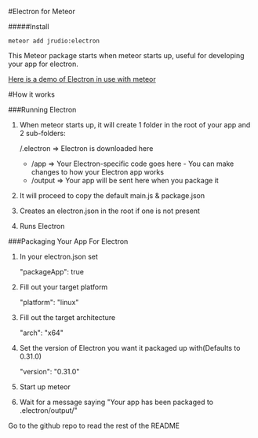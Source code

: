 #Electron for Meteor

#####Install

    meteor add jrudio:electron
    
This Meteor package starts when meteor starts up, useful for developing your app for electron.

[Here is a demo of Electron in use with meteor](https://www.youtube.com/watch?v=1OpsJp1_OK4)

#How it works

###Running Electron
1.  When meteor starts up, it will create 1 folder in the root of your app and 2 sub-folders:

    /.electron           =>   Electron is downloaded here
      -  /app            =>   Your Electron-specific code goes here - You can make changes to how your Electron app works
      -  /output         =>   Your app will be sent here when you package it
2.  It will proceed to copy the default main.js & package.json
3.  Creates an electron.json in the root if one is not present
4.  Runs Electron

###Packaging Your App For Electron

1.  In your electron.json set 

    "packageApp": true

2.  Fill out your target platform

    "platform": "linux"

3.  Fill out the target architecture

    "arch": "x64"

4.  Set the version of Electron you want it packaged up with(Defaults to 0.31.0)

    "version": "0.31.0"

5.  Start up meteor

6. Wait for a message saying "Your app has been packaged to .electron/output/<appName-platform>"

Go to the github repo to read the rest of the README